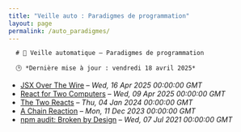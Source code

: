 ```yaml
---
title: "Veille auto : Paradigmes de programmation"
layout: page
permalink: /auto_paradigmes/
---
```


      # 📰 Veille automatique – Paradigmes de programmation

      🕒 *Dernière mise à jour : vendredi 18 avril 2025*

- [JSX Over The Wire](https://overreacted.io/jsx-over-the-wire/) – *Wed, 16 Apr 2025 00:00:00 GMT*
- [React for Two Computers](https://overreacted.io/react-for-two-computers/) – *Wed, 09 Apr 2025 00:00:00 GMT*
- [The Two Reacts](https://overreacted.io/the-two-reacts/) – *Thu, 04 Jan 2024 00:00:00 GMT*
- [A Chain Reaction](https://overreacted.io/a-chain-reaction/) – *Mon, 11 Dec 2023 00:00:00 GMT*
- [npm audit: Broken by Design](https://overreacted.io/npm-audit-broken-by-design/) – *Wed, 07 Jul 2021 00:00:00 GMT*
